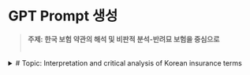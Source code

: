 # GPT Prompt 생성


> **주제: 한국 보험 약관의 해석 및 비판적 분석-반려묘 보험을 중심으로** <br/><br/>
<details>
<summary> # Topic: Interpretation and critical analysis of Korean insurance terms</summary>
<p>
 
# Step 0: RAG 문서 준비 및 벡터 스토어 구축

### 목표: 잠재적 문제점 발상 및 개선 방안 모색에 도움이 될 만한 다양한 외부 정보 문서들을 수집하고, Langchain이 활용할 수 있는 벡터 스토어 형태로 변환
### 필요한 문서
  * 분석 대상 보험 약관 원문 PDF: 필수 (samsung_direct_path_1) 약관 자체를 벡터 스토어에 넣어두면 특정 조항의 상세 내용을 빠르게 검색해서 근거 활용 가능
  * 다른 보험 약관 원문 PDF들: 다양한 유형의 약관을 넣어두면 특정 문제가 다른 약관에서는 어떻게 규정되어 있는지 비교하거나, 일반적인 보험 약관의 문제점 패턴 파악에 도움 ㄱㄴ ( 어린이 보험, 암 보험, 여행자 보험, 자동차 보험, 생명 보험 등 다양한 약관 PDF들)
  * 금융감독원 분쟁 조정 사례집: 보험 분쟁 사례집은 실제 약관 조항 해석이나 적용에서 어떤 문제가 발생하고, 금감원은 어떻게 판단했는지 구체적인 예시를 담고 있어 GPT가 현실적인 문제점을 발상하고 그 근거를 찾는 데 결정적인 도움 줄 수도? (금융감독원 자료 검색)
  * 보험 관련 법규 및 약관 규제 관련 자료: 「보험업법」, 「약관의 규제에 관한 법률」 등 보험 및 약관 관련 법규나 금융위원회의 약관 심사 관련 자료 등을 넣어두면 약관의 법적 문제점이나 규제 위반 가능성 분석에 유용
  * 특정 질병/상해 관련 의학 정보 (선택적): 만약 약관에 특정 질병이나 상해 관련 조항(예: 특정 질병의 진단 기준, 특정 치료 방법 등)이 중요한 문제점의 대상이 된다면, 해당 질병/치료에 대한 신뢰할 수 있는 의학 정보 자료를 추가하면 분석의 정확도 향상 가능
  * 소비자원 피해 구제 사례: 한국소비자원에서 공개하는 보험 관련 피해 구제 사례들도 실제 소비자들이 어떤 문제를 겪는지 생생한 정보 제공으로 문제점 발상 도움.

### 작업 내용:
* 수집한 모든 문서(주로 PDF)를 로드, PyMuPDF 같은 라이브러리 사용

* 로드된 문서의 텍스트를 Langchain의 TextSplitter로 적절한 크기의 '청크'로 split

* 나눠진 각 청크를 OpenAIEmbeddings 같은 임베딩 모델로 벡터(숫자 배열)로 변환

* 변환된 벡터들을 Chroma나 FAISS 같은 벡터 스토어에 저장

-----
# Step 1: 약관 원문 '심층 이해' (CoT 집중, RAG 활용)

### 목표: 분석 대상 약관 문구를 정확히 이해. RAG를 통해 관련 외부 정보를 참고하며 이해의 깊이 확장
### 수정 내용:
* 주어진 약관 문구를 읽을 때, 동시에 벡터 스토어에서 해당 문구와 관련된 정보를 검색. (Langchain Retriever 사용)

* 검색된 관련 정보(예: 분쟁 사례, 관련 법규 조항)를 약관 문구와 함께 GPT 프롬프트에 넣음

* GPT는 약관 문구와 검색된 외부 정보를 모두 참고해 약관의 의미 심층적 파악 가능

* CoT처럼 단계별 이해 과정을 프롬프트에 포함시켜서 정확한 이해 유도

* 챗봇의 사용 시나리오별 응답 유형 설계

    * 설명형 / 비교형 / 사례 기반형 응답 프롬프트 패턴 구분
 
--------
# Step 2: 잠재적 '문제점 발상' 및 근거 제시 (ToT 발상 + CoT 근거, RAG 필수 활용)

### 목표: 약관의 잠재적 문제점을 다양하게 발상하고, 그 근거를 제시하는 것. 이때 RAG를 적극적으로 활용해서 더 현실적이고 근거가 풍부한 문제점을 발상
### 수정 내용:
* 잠재적 문제점 발상을 시킬 때, **GPT 프롬프트에 분석 대상 약관 원문 텍스트와 함께 Step 1에서 검색된 외부 참고 자료(벡터 스토어 검색 결과)**를 반드시 포함

* 프롬프트 지침에 "제공된 약관 내용과 **추가 참고 자료**를 꼼꼼히 비교하며 문제점을 발상하라"고 명시


* 특히 문제점의 '근거 및 추론 과정' (CoT) 부분을 설명할 때, 약관 원문의 어떤 문구와 더불어 추가 참고 자료의 어떤 내용을 참고해서 그 문제점을 발상하게 되었는지 구체적으로 언급하도록 유도. (예: "약관 제X조 Y항 내용과 금감원 분쟁 사례집 Z 페이지의 유사 사례를 보니 이런 문제가 발생할 수 있습니다.")


* 이전 약관 전체 요약 내용도 여전히 컨텍스트로 함께 제공해서 전체 맥락 따름.


* ToT 발상 단계이므로 temperature는 좀 높게 유지, Self-consistency로 여러 후보를 생성하고 안정적인 목록을 선택하는 것은 동일 적용.
-----
# Step 3: 문제점 '평가' 및 중요 문제 선정 (ToT 평가, RAG 활용 가능)

### 목표: 발상된 문제점 후보들을 중요도 기준으로 평가하고 최적을 선정하는 것. 평가 기준을 판단할 때 RAG로 추가 정보를 얻으면 더 객관적인 평가 가능.
### 수정 내용:
* 문제점 후보들을 평가할 때, 각 문제점과 관련된 약관 원문 및 Step 2에서 문제점 발상 시 사용되었던 외부 참고 자료와 함께 GPT 프롬프트에 넣음

* 프롬프트 지침에 "제시된 문제점 후보와 관련 약관 및 **[참고 자료]**를 바탕으로 심각성, 발생 가능성, 모호성 등을 평가하라"고 명시
* 평가 기준(심각성, 발생 가능성 등)을 판단할 때 RAG로 검색된 새로운 외부 정보 (예: 특정 문제점 유형에 대한 최근 통계, 최신 법원 판례 등)를 추가로 제공하여 평가의 정확성을 높일 수 있음 (평가 단계마다 검색해야 해서 복잡해질 수 있음)

* 평가 결과를 JSON으로 받고, 총점 기준으로 순위 매겨 최적 문제점을 선정하는 것은 동일.

### ✅ 현재 Step 3에서의 추천 진행 방향
*  문제점 리스트를 구조화 (JSON/표 형태)
    → 문제점 - 관련 조항 - 외부 자료 인용 - 심각성 점수 - 모호성 점수 - 발생 가능성 등 항목화

* 문제점에 대해 재검색 기능 활성화 (RAG Loop)
    → 특정 문제점이 ‘다른 약관’에도 나타나는지 RAG로 다시 검색해 비교 가능

심각도 판단 시 “최근 분쟁/판례/민원 통계” 활용 가능
→ 예: “이 문제는 실제로 2023년 한 해에 민원 500건 이상이었음” 등

----
# Step 4: '개선 방안 발상' 및 효과 설명 (ToT 발상 + CoT 효과, RAG 필수 활용)

###  목표: 선택된 핵심 문제점을 해결하기 위한 창의적이고 실현 가능한 개선 방안 발상. 이때도 RAG를 적극 활용해서 현실적인 방안 도출
###수정 내용:
* 개선 방안 발상시, GPT 프롬프트에 **Step 3에서 선정된 '핵심 문제점'의 상세 내용(요약, 근거 포함)과 더불어, 약관 원문 및 관련 외부 참고 자료(벡터 스토어 검색 결과)**를 반드시 포함


* 프롬프트 지침에 "제시된 핵심 문제점과 관련 약관 및 **추가 참고 자료**를 바탕으로 효과적인 개선 방안을 발상하라"고 명시. 특히 "다른 약관에서는 이 문제를 어떻게 해결하고 있는지 **[참고 자료]**를 통해 확인하고 아이디어를 얻으라"고 지시 가능.

* 개선 방안의 '해결 논리 및 기대 효과' (CoT) 부분을 설명할 때, 어떤 개선 방안을 적용하면 -> 약관의 어떤 문구가 어떻게 바뀌고/추가 안내가 제공되며 -> 이게 어떤 논리적 과정을 거쳐 핵심 문제점을 해결하고 -> 어떤 긍정적인 효과(소비자 이해도 증가, 분쟁 감소 등)가 나타나는지, 그리고 이를 뒷받침할 만한 외부 참고 자료의 내용은 없는지 구체적으로 설명하도록 유도

* ToT 발상 단계이므로 temperature는 높게, Self-consistency는 동일 적용.

-----

# Step 5: 개선 방안 '평가' 및 최적 방안 선정 (ToT 평가, RAG 활용 가능)

### 목표: 발상된 개선 방안 후보 평가 후 최적 선정. 평가 기준을 판단할 때 RAG로 추가 정보를 얻으면 더 객관적인 평가 가능.
### 수정 내용:
* 개선 방안 후보들을 평가 시, 각 후보와 관련된 약관 원문, 핵심 문제점 상세 내용, 그리고 Step 4에서 개선 방안 발상 시 사용되었던 외부 참고 자료를 함께 GPT 프롬프트에 넣어주기
* 프롬프트 지침에 "제시된 개선 방안 후보와 관련 정보 및 **[참고 자료]**를 바탕으로 문제 해결 효과, 실현 가능성, 소비자 친화성 등을 평가하라"고 명시.
* 평가 기준(실현 가능성, 비용 등) 판단 시 RAG로 검색된 새로운 외부 정보 (예: 특정 개선 방안 적용에 필요한 시스템 구축 비용 자료, 관련 규제 변경 동향 등)를 추가로 제공 가능
* 평가 결과를 JSON으로 받고, 총점 기준으로 순위 매겨 최적 개선 방안을 선정하는 것은 동일.

### ✅ Step 5: 개선 방안 평가 및 최종 선택 (ToT 평가 + 사용자 대화형 추천)
#### 변경 사항 요약:

* 챗봇이 개선안 리스트에 대해 "가장 추천하는 1~2개"를 자동 추천하거나, 사용자 선택 유도형으로 변경

* 사용자가 챗봇에게 "비용 낮은 것만 보여줘", "실현 가능성 높은 거 위주로" 같은 프롬프트 요청 시 선택 가중치 변경 가능하도록 설계

--------
# 🔁 추가 제안: Step 6 - 사용자 정의 챗봇 구성 및 커스터마이징
목표: 위의 Step들을 프롬프트 흐름에 따라 결합해, 실제 대화형 챗봇으로 구현하는 단계

📌 기능:

사용자 프롬프트에 따라 Step 1~5 중 하나 또는 연속 흐름 실행

Langchain의 ConversationalRetrievalChain 또는 MultiPromptChain을 활용하여 단계별 프롬프트 자동 선택

사용자가 프롬프트 직접 구성할 수 있도록 템플릿 추천
</p>
</details>
